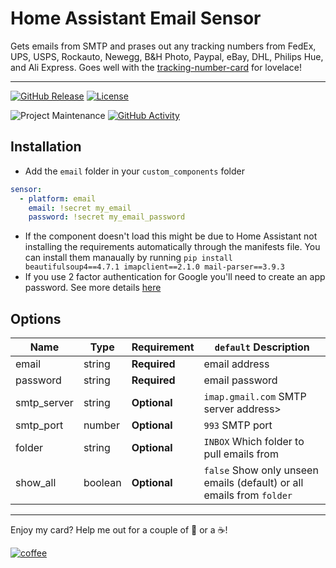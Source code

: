# Home Assistant Email Sensor

Gets emails from SMTP and prases out any tracking numbers from FedEx, UPS, USPS, Rockauto, Newegg, B&H Photo, Paypal, eBay, DHL, Philips Hue, and Ali Express. Goes well with the [tracking-number-card](https://github.com/ljmerza/tracking-number-card) for lovelace!

---

[![GitHub Release][releases-shield]][releases]
[![License][license-shield]](LICENSE.md)

![Project Maintenance][maintenance-shield]
[![GitHub Activity][commits-shield]][commits]

## Installation

* Add the `email` folder in your `custom_components` folder

```yaml
sensor:
  - platform: email
    email: !secret my_email
    password: !secret my_email_password
```

* If the component doesn't load this might be due to Home Assistant not installing the requirements automatically through the manifests file. You can install them manaually by running `pip install beautifulsoup4==4.7.1 imapclient==2.1.0 mail-parser==3.9.3`
* If you use 2 factor authentication for Google you'll need to create an app password. See more details [here](https://support.google.com/accounts/answer/185833?hl=en)


## Options

| Name | Type | Requirement | `default` Description
| ---- | ---- | ------- | -----------
| email | string | **Required** | email address
| password | string | **Required** | email password
| smtp_server | string | **Optional** | `imap.gmail.com`  SMTP server address>
| smtp_port | number | **Optional** | `993` SMTP port
| folder | string | **Optional** | `INBOX` Which folder to pull emails from
| show_all | boolean | **Optional** | `false` Show only unseen emails (default) or all emails from `folder`


---

Enjoy my card? Help me out for a couple of :beers: or a :coffee:!

[![coffee](https://www.buymeacoffee.com/assets/img/custom_images/black_img.png)](https://www.buymeacoffee.com/JMISm06AD)


[commits-shield]: https://img.shields.io/github/commit-activity/y/ljmerza/ha-email-sensor.svg?style=for-the-badge
[commits]: https://github.com/ljmerza/ha-email-sensor/commits/master
[license-shield]: https://img.shields.io/github/license/ljmerza/ha-email-sensor.svg?style=for-the-badge
[maintenance-shield]: https://img.shields.io/badge/maintainer-Leonardo%20Merza%20%40ljmerza-blue.svg?style=for-the-badge
[releases-shield]: https://img.shields.io/github/release/ljmerza/ha-email-sensor.svg?style=for-the-badge
[releases]: https://github.com/ljmerza/ha-email-sensor/releases
